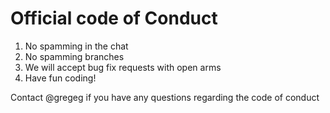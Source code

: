 # Official code of Conduct

 1. No spamming in the chat
 2. No spamming branches
 3. We will accept bug fix requests with open arms
 4. Have fun coding!

Contact @gregeg if you have any questions regarding the code of conduct

